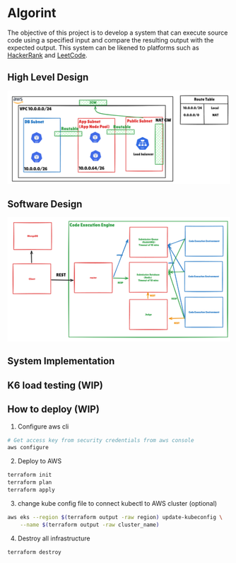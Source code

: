 # Algorint

The objective of this project is to develop a system that can execute source code using a specified input and compare the resulting output with the expected output. This system can be likened to platforms such as [HackerRank](https://www.hackerrank.com/) and [LeetCode](https://leetcode.com/).


## High Level Design
![alt text](./assets/HLD.png)

## Software Design
![Software Architecture](./assets/image.png)

## System Implementation

## K6 load testing (WIP)



## How to deploy (WIP)
1. Configure aws cli
```bash
# Get access key from security credentials from aws console
aws configure
```
2. Deploy to AWS
```bash
terraform init
terraform plan
terraform apply
```
3. change kube config file to connect kubectl to AWS cluster (optional)
```bash
aws eks --region $(terraform output -raw region) update-kubeconfig \
    --name $(terraform output -raw cluster_name)
```
4. Destroy all infrastructure
```bash
terraform destroy
```
